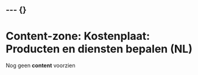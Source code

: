 --- {}
---
# Content-zone: Kostenplaat: Producten en diensten bepalen (NL)

Nog geen **content** voorzien